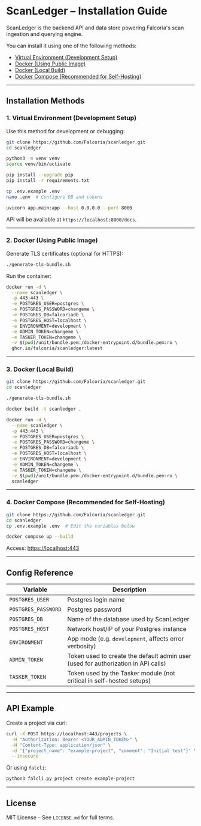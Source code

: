 # ScanLedger – Installation Guide

ScanLedger is the backend API and data store powering Falcoria's scan ingestion and querying engine.

You can install it using one of the following methods:

- [Virtual Environment (Development Setup)](#1-virtual-environment-development-setup)
- [Docker (Using Public Image)](#2-docker-using-public-image)
- [Docker (Local Build)](#3-docker-local-build)
- [Docker Compose (Recommended for Self-Hosting)](#4-docker-compose-recommended-for-self-hosting)

---

## Installation Methods

### 1. Virtual Environment (Development Setup)

Use this method for development or debugging:

```bash
git clone https://github.com/Falcoria/scanledger.git
cd scanledger

python3 -m venv venv
source venv/bin/activate

pip install --upgrade pip
pip install -r requirements.txt

cp .env.example .env
nano .env  # Configure DB and tokens

uvicorn app.main:app --host 0.0.0.0 --port 8000
```

API will be available at `https://localhost:8000/docs`.

---

### 2. Docker (Using Public Image)

Generate TLS certificates (optional for HTTPS):

```bash
./generate-tls-bundle.sh
```

Run the container:

```bash
docker run -d \
  --name scanledger \
  -p 443:443 \
  -e POSTGRES_USER=postgres \
  -e POSTGRES_PASSWORD=changeme \
  -e POSTGRES_DB=falcoriadb \
  -e POSTGRES_HOST=localhost \
  -e ENVIRONMENT=development \
  -e ADMIN_TOKEN=changeme \
  -e TASKER_TOKEN=changeme \
  -v $(pwd)/unit/bundle.pem:/docker-entrypoint.d/bundle.pem:ro \
  ghcr.io/falcoria/scanledger:latest
```

---

### 3. Docker (Local Build)

```bash
git clone https://github.com/Falcoria/scanledger.git
cd scanledger

./generate-tls-bundle.sh

docker build -t scanledger .

docker run -d \
  --name scanledger \
  -p 443:443 \
  -e POSTGRES_USER=postgres \
  -e POSTGRES_PASSWORD=changeme \
  -e POSTGRES_DB=falcoriadb \
  -e POSTGRES_HOST=localhost \
  -e ENVIRONMENT=development \
  -e ADMIN_TOKEN=changeme \
  -e TASKER_TOKEN=changeme \
  -v $(pwd)/unit/bundle.pem:/docker-entrypoint.d/bundle.pem:ro \
  scanledger
```

---

### 4. Docker Compose (Recommended for Self-Hosting)

```bash
git clone https://github.com/Falcoria/scanledger.git
cd scanledger
cp .env.example .env  # Edit the variables below

docker compose up --build
```

Access: [https://localhost:443](https://localhost:443)

---

## Config Reference

| Variable           | Description |
|--------------------|-------------|
| `POSTGRES_USER`    | Postgres login name |
| `POSTGRES_PASSWORD`| Postgres password |
| `POSTGRES_DB`      | Name of the database used by ScanLedger |
| `POSTGRES_HOST`    | Network host/IP of your Postgres instance |
| `ENVIRONMENT`      | App mode (e.g. `development`, affects error verbosity) |
| `ADMIN_TOKEN`      | Token used to create the default admin user (used for authorization in API calls) |
| `TASKER_TOKEN`     | Token used by the Tasker module (not critical in self-hosted setups) |

---

## API Example

Create a project via curl:

```bash
curl -X POST https://localhost:443/projects \
  -H "Authorization: Bearer <YOUR_ADMIN_TOKEN>" \
  -H "Content-Type: application/json" \
  -d '{"project_name": "example-project", "comment": "Initial test"}' \
  --insecure
```

Or using `falcli`:

```bash
python3 falcli.py project create example-project
```

---

## License

MIT License – See `LICENSE.md` for full terms.
